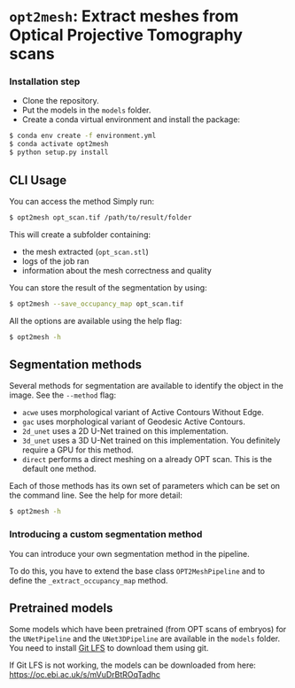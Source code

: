 # `opt2mesh`: Extract meshes from Optical Projective Tomography scans

### Installation step

 - Clone the repository.
 - Put the models in the `models` folder.
 - Create a conda virtual environment and install the package:
```bash
$ conda env create -f environment.yml
$ conda activate opt2mesh
$ python setup.py install
```

## CLI Usage

You can access the method
Simply run:

```bash
$ opt2mesh opt_scan.tif /path/to/result/folder
```

This will create a subfolder containing:
 - the mesh extracted (`opt_scan.stl`)
 - logs of the job ran
 - information about the mesh correctness and quality

You can store the result of the segmentation by using:

```bash
$ opt2mesh --save_occupancy_map opt_scan.tif
```


All the options are available using the help flag:
```bash
$ opt2mesh -h
```

## Segmentation methods

Several methods for segmentation are available to identify the object in the image.
See the `--method` flag:
 - `acwe` uses morphological variant of Active Contours Without Edge.
 - `gac` uses morphological variant of Geodesic Active Contours.
 - `2d_unet` uses a 2D U-Net trained on this implementation.
 - `3d_unet` uses a 3D U-Net trained on this implementation. You definitely require a GPU
for this method.
 - `direct` performs a direct meshing on a already OPT scan. This is the default one method.
 
Each of those methods has its own set of parameters which can be set on the command line.
See the help for more detail:

```bash
$ opt2mesh -h
```

### Introducing a custom segmentation method

You can introduce your own segmentation method in the pipeline.

To do this, you have to extend the base class `OPT2MeshPipeline` and to define the
`_extract_occupancy_map` method.


## Pretrained models

Some models which have been pretrained (from OPT scans of embryos) for the
`UNetPipeline` and the `UNet3DPipeline` are available in the `models` folder.
You need to install [Git LFS](https://git-lfs.github.com/) to download them using git.

If Git LFS is not working, the models can be downloaded from here: https://oc.ebi.ac.uk/s/mVuDrBtROqTadhc 